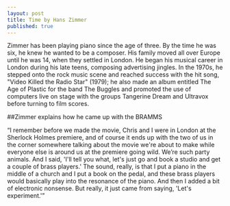 ```yaml
---
layout: post
title: Time by Hans Zimmer
published: true
---
```

Zimmer has been playing piano since the age of three. By the time he was six, he knew he wanted to be a composer. His family moved all over Europe until he was 14, when they settled in London. He began his musical career in London during his late teens, composing advertising jingles. In the 1970s, he stepped onto the rock music scene and reached success with the hit song, "Video Killed the Radio Star" (1979); he also made an album entitled The Age of Plastic for the band The Buggles and promoted the use of computers live on stage with the groups Tangerine Dream and Ultravox before turning to film scores.

##Zimmer explains how he came up with the BRAMMS

“I remember before we made the movie, Chris and I were in London at the Sherlock Holmes premiere, and of course it ends up with the two of us in the corner somewhere talking about the movie we're about to make while everyone else is around us at the premiere going wild. We’re such party animals. And I said, 'I'll tell you what, let's just go and book a studio and get a couple of brass players.' The sound, really, is that I put a piano in the middle of a church and I put a book on the pedal, and these brass players would basically play into the resonance of the piano. And then I added a bit of electronic nonsense. But really, it just came from saying, 'Let's experiment.'”
